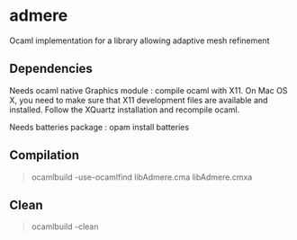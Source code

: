 admere
======

Ocaml implementation for a library allowing adaptive mesh refinement

Dependencies
------------

Needs ocaml native Graphics module : compile ocaml with X11.
On Mac OS X, you need to make sure that X11 development files are available and installed.
Follow the XQuartz installation and recompile ocaml.

Needs batteries package : opam install batteries

Compilation
-----------

> ocamlbuild -use-ocamlfind libAdmere.cma libAdmere.cmxa

Clean
-----

> ocamlbuild -clean
